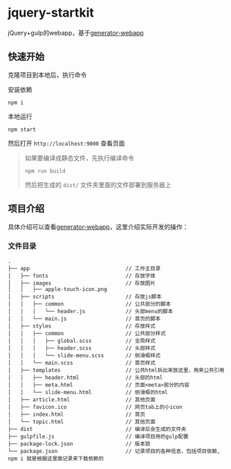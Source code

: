 # jquery-startkit
jQuery+gulp的webapp，基于[generator-webapp](https://github.com/yeoman/generator-webapp)

## 快速开始
克隆项目到本地后，执行命令

安装依赖
```
npm i
```

本地运行
```
npm start
```
然后打开 `http://localhost:9000` 查看页面

> 如果要编译成静态文件，先执行编译命令
> ```
> npm run build
> ```
> 然后把生成的 `dist/` 文件夹里面的文件部署到服务器上

## 项目介绍
具体介绍可以查看[generator-webapp](https://github.com/yeoman/generator-webapp)，这里介绍实际开发的操作：

### 文件目录
```
.
├── app                               // 工作主目录
│   ├── fonts                         // 存放字体
│   ├── images                        // 存放图片
│   │   ├── apple-touch-icon.png
│   ├── scripts                       // 存放js脚本
│   │   ├── common                    // 公共部分的脚本
│   │   │   └── header.js             // 头部menu的脚本
│   │   └── main.js                   // 首页的脚本
│   ├── styles                        // 存放样式
│   │   ├── common                    // 公共部分样式
│   │   │   ├── global.scss           // 全局样式
│   │   │   ├── header.scss           // 头部样式
│   │   │   └── slide-menu.scss       // 侧滑框样式
│   │   └── main.scss                 // 首页样式
│   ├── templates                     // 公共html拆出来放这里，用来公共引用
│   │   ├── header.html               // 头部的html
│   │   ├── meta.html                 // 页面<meta>部分的内容
│   │   └── slide-menu.html           // 侧滑框的html
│   ├── article.html                  // 其他页面
│   ├── favicon.ico                   // 网页tab上的小icon
│   ├── index.html                    // 首页
│   └── topic.html                    // 其他页面
├── dist                              // 编译后会生成的文件夹
├── gulpfile.js                       // 编译项目用的gulp配置
├── package-lock.json                 // 版本锁
└── package.json                      // 记录项目的各种信息，包括项目依赖, npm i 就是根据这里面记录来下载依赖的
```

